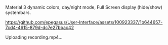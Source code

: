 Material 3 dynamic colors, day/night mode, Full Screen display (hide/show) systembars.

https://github.com/epegasus/User-Interface/assets/100923337/1b644657-7cd4-4615-879d-dc7e27bbac42



Uploading recording.mp4…
